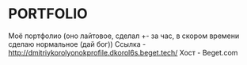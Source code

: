# PORTFOLIO
Моё портфолио (оно лайтовое, сделал +- за час, в скором времени сделаю нормальное (дай бог))
Ссылка - http://dmitriykorolyonokprofile.dkorol6s.beget.tech/
Хост - Beget.com
